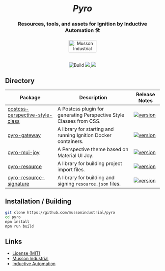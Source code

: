 <div align="center">
  <h1>
    <i>Pyro</i>
</h1>
<h3>Resources, tools, and assets for Ignition by Inductive Automation 🛠️</h3>
  <a href="https://mussonindustrial.com">
        <img src="https://cdn.mussonindustrial.com/files/public/images/emblem.svg" alt="Musson Industrial Logo" width="90" height="40">
  </a>
  <br><br>
<p>
  <img alt="Build" src="https://github.com/mussonindustrial/pyro/actions/workflows/build.js.yml/badge.svg"/>
  <a href="https://github.com/mussonindustrial/pyro/blob/main/LICENSE">
    <img src="https://img.shields.io/badge/License-MIT-yellow.svg" />
  </a>
  <a href="https://github.com/prettier/prettier">
    <img src="https://img.shields.io/badge/styled_with-prettier-ff69b4.svg" />
  </a>

</p>
</div>

## Directory

| Package                                                                     | Description                                                         | Release Notes                                                                                                                                                     |
| --------------------------------------------------------------------------- | ------------------------------------------------------------------- | ----------------------------------------------------------------------------------------------------------------------------------------------------------------- |
| [postcss-perspective-style-class](packages/postcss-perspective-style-class) | A Postcss plugin for generating Perspective Style Classes from CSS. | [![version](https://img.shields.io/npm/v/@mussonindustrial/postcss-perspective-style-class.svg?label=%20)](packages/postcss-perspective-style-class/CHANGELOG.md) |
| [pyro-gateway](packages/pyro-gateway)                                       | A library for starting and running Ignition Docker containers.      | [![version](https://img.shields.io/npm/v/@mussonindustrial/pyro-gateway.svg?label=%20)](packages/pyro-gateway/CHANGELOG.md)                                       |
| [pyro-mui-joy](packages/pyro-mui-joy)                                       | A Perspective theme based on Material UI Joy.                       | [![version](https://img.shields.io/npm/v/@mussonindustrial/pyro-mui-joy.svg?label=%20)](packages/pyro-mui-joy/CHANGELOG.md)                                       |
| [pyro-resource](packages/pyro-resource)                                     | A library for building project import files.                        | [![version](https://img.shields.io/npm/v/@mussonindustrial/pyro-resource.svg?label=%20)](packages/pyro-resource/CHANGELOG.md)                                     |
| [pyro-resource-signature](packages/pyro-resource-signature)                 | A library for building and signing `resource.json` files.           | [![version](https://img.shields.io/npm/v/@mussonindustrial/pyro-resource-signature.svg?label=%20)](packages/pyro-resource-signature/CHANGELOG.md)                 |

## Installation / Building

```sh
git clone https://github.com/mussonindustrial/pyro
cd pyro
npm install
npm run build
```

## Links

-   [License (MIT)](LICENSE)
-   [Musson Industrial](https://mussonindustrial.com/)
-   [Inductive Automation](https://inductiveautomation.com/)
